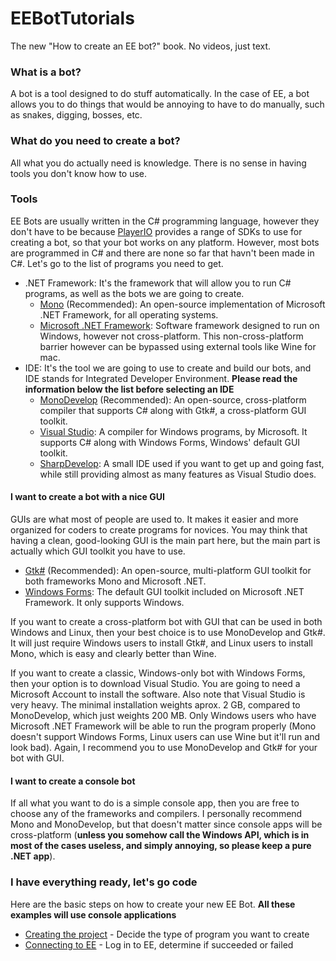 # EEBotTutorials

The new "How to create an EE bot?" book. No videos, just text.

### What is a bot?

A bot is a tool designed to do stuff automatically. In the case of EE, a bot allows you to do things that would be annoying to have to do manually, such as snakes, digging, bosses, etc.

### What do you need to create a bot?

All what you do actually need is knowledge. There is no sense in having tools you don't know how to use.

### Tools

EE Bots are usually written in the C# programming language, however they don't have to be because [PlayerIO](http://playerio.com) provides a range of SDKs to use for creating a bot, so that your bot works on any platform. However, most bots are programmed in C# and there are none so far that havn't been made in C#. Let's go to the list of programs you need to get.

* .NET Framework: It's the framework that will allow you to run C# programs, as well as the bots we are going to create.
  * [Mono](http://www.mono-project.com/) (Recommended): An open-source implementation of Microsoft .NET Framework, for all operating systems.
  * [Microsoft .NET Framework](https://www.microsoft.com/net/download): Software framework designed to run on Windows, however not cross-platform. This non-cross-platform barrier however can be bypassed using external tools like Wine for mac.
* IDE: It's the tool we are going to use to create and build our bots, and IDE stands for Integrated Developer Environment. **Please read the information below the list before selecting an IDE**
  * [MonoDevelop](http://www.monodevelop.com/) (Recommended): An open-source, cross-platform compiler that supports C# along with Gtk#, a cross-platform GUI toolkit.
  * [Visual Studio](https://www.visualstudio.com/): A compiler for Windows programs, by Microsoft. It supports C# along with Windows Forms, Windows' default GUI toolkit.
  * [SharpDevelop](http://www.icsharpcode.net/): A small IDE used if you want to get up and going fast, while still providing almost as many features as Visual Studio does.
  
#### I want to create a bot with a nice GUI

GUIs are what most of people are used to. It makes it easier and more organized for coders to create programs for novices. You may think that having a clean, good-looking GUI is the main part here, but the main part is actually which GUI toolkit you have to use.

* [Gtk#](http://www.mono-project.com/docs/gui/gtksharp/) (Recommended): An open-source, multi-platform GUI toolkit for both frameworks Mono and Microsoft .NET.
* [Windows Forms](https://msdn.microsoft.com/en-us/library/dd30h2yb(v=vs.110).aspx): The default GUI toolkit included on Microsoft .NET Framework. It only supports Windows.

If you want to create a cross-platform bot with GUI that can be used in both Windows and Linux, then your best choice is to use MonoDevelop and Gtk#. It will just require Windows users to install Gtk#, and Linux users to install Mono, which is easy and clearly better than Wine.

If you want to create a classic, Windows-only bot with Windows Forms, then your option is to download Visual Studio. You are going to need a Microsoft Account to install the software. Also note that Visual Studio is very heavy. The minimal installation weights aprox. 2 GB, compared to MonoDevelop, which just weights 200 MB. Only Windows users who have Microsoft .NET Framework will be able to run the program properly (Mono doesn't support Windows Forms, Linux users can use Wine but it'll run and look bad). Again, I recommend you to use MonoDevelop and Gtk# for your bot with GUI.

#### I want to create a console bot

If all what you want to do is a simple console app, then you are free to choose any of the frameworks and compilers. I personally recommend Mono and MonoDevelop, but that doesn't matter since console apps will be cross-platform (**unless you somehow call the Windows API, which is in most of the cases useless, and simply annoying, so please keep a pure .NET app**).

### I have everything ready, let's go code

Here are the basic steps on how to create your new EE Bot. **All these examples will use console applications**

* [Creating the project](https://github.com/HabboGame/EEBotTutorials/blob/master/CreatingTheProject.md) - Decide the type of program you want to create
* [Connecting to EE](https://github.com/HabboGame/EEBotTutorials/blob/master/ConnectingToEE.md) - Log in to EE, determine if succeeded or failed
